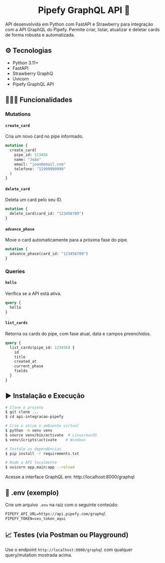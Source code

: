 <h1 align="center">Pipefy GraphQL API 🤖</h1>

API desenvolvida em Python com FastAPI e Strawberry para integração com a API GraphQL do Pipefy. Permite criar, listar, atualizar e deletar cards de forma robusta e automatizada.

## ⚙️ Tecnologias

- Python 3.11+
- FastAPI
- Strawberry GraphQ
- Uvicorn
- Pipefy GraphQL API

## 🧑🏻‍💻 Funcionalidades

### Mutations

#### `create_card`

Cria um novo card no pipe informado.

```graphql
mutation {
  create_card(
    pipe_id: 123456
    name: "João"
    email: "joao@email.com"
    telefone: "11999999999"
  )
}
```

#### `delete_card`

Deleta um card pelo seu ID.

```graphql
mutation {
  delete_card(card_id: "123456789")
}
```

#### `advance_phase`

Move o card automaticamente para a próxima fase do pipe.

```graphql
mutation {
  advance_phase(card_id: "123456789")
}
```

### Queries

#### `hello`

Verifica se a API está ativa.

```graphql
query {
  hello
}
```

#### `list_cards`

Retorna os cards do pipe, com fase atual, data e campos preenchidos.

```graphql
query {
  list_cards(pipe_id: 123456) {
    id
    title
    created_at
    current_phase
    fields
  }
}
```

## ▶️ Instalação e Execução

```bash
# Clone o projeto
$ git clone ...
$ cd api-integracao-pipefy

# Crie e ative o ambiente virtual
$ python -m venv venv
$ source venv/bin/activate  # Linux/macOS
$ venv\Scripts\activate    # Windows

# Instale as dependências
$ pip install -r requirements.txt

# Rode a API localmente
$ uvicorn app.main:app --reload
```

Acesse a interface GraphQL em: http://localhost:8000/graphql

## 🔐 .env (exemplo)

Crie um arquivo `.env` na raiz com o seguinte conteúdo:

```graphql
PIPEFY_API_URL=https://api.pipefy.com/graphql
PIPEFY_TOKEN=seu_token_aqui
```

## 📈 Testes (via Postman ou Playground)

Use o endpoint `http://localhost:8000/graphql` com qualquer query/mutation mostrada acima.
